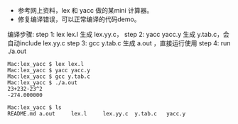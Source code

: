 * 参考网上资料，lex 和 yacc 做的某mini 计算器。
* 修复编译错误，可以正常编译的代码demo。

编译步骤:
step 1: lex lex.l 生成 lex.yy.c，
step 2: yacc yacc.y 生成 y.tab.c，会自动include lex.yy.c
step 3: gcc y.tab.c 生成 a.out ，直接运行使用
step 4: run ./a.out

```
Mac:lex_yacc $ lex lex.l 
Mac:lex_yacc $ yacc yacc.y 
Mac:lex_yacc $ gcc y.tab.c 
Mac:lex_yacc $ ./a.out 
23+232-23^2
-274.000000

Mac:lex_yacc $ ls
README.md a.out     lex.l     lex.yy.c  y.tab.c   yacc.y

```
